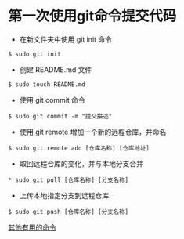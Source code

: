 # 第一次使用git命令提交代码
*  在新文件夹中使用 git init 命令

```
$ sudo git init
```
*  创建 README.md 文件

```
$ sudo touch README.md
```
*  使用 git commit 命令

```
$ sudo git commit -m "提交描述"
```
*  使用 git remote 增加一个新的远程仓库，并命名

```  
$ sudo git remote add [仓库名称] [仓库地址]
```
*  取回远程仓库的变化，并与本地分支合并

```
* sudo git pull [仓库名称] [分支名称]
```
* 上传本地指定分支到远程仓库

```
$ sudo git push [仓库名称] [分支名称]
```


[其他有用的命令](http://www.ruanyifeng.com/blog/2015/12/git-cheat-sheet.html)
